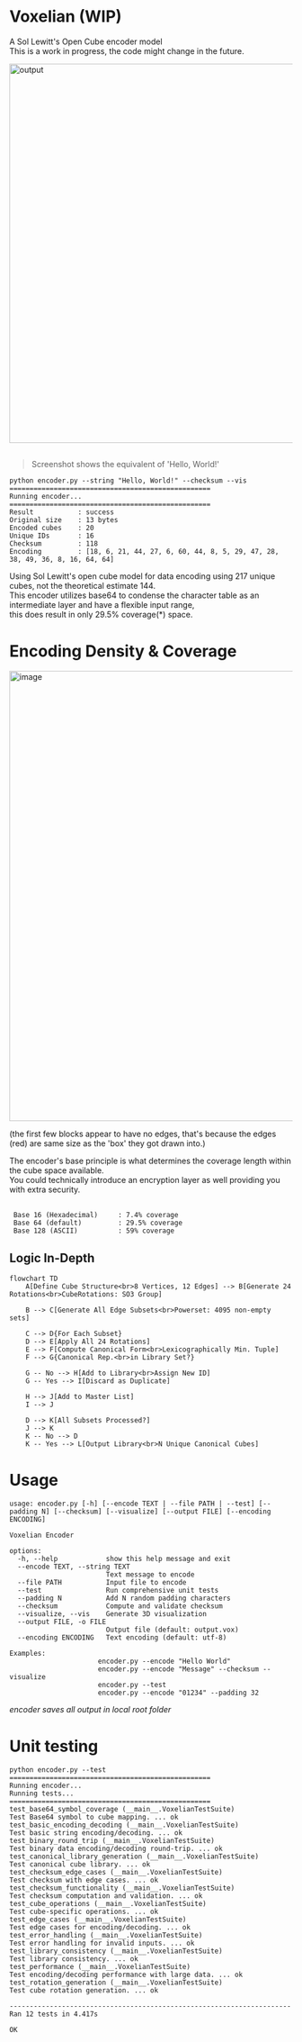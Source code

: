 # Voxelian (WIP)
A Sol Lewitt's Open Cube encoder model  
This is a work in progress, the code might change in the future.  

<img width="930" height="674" alt="output" src="https://github.com/user-attachments/assets/4bf2a7e1-0ea0-4a2f-93de-2d8521a3a8a7" />

##
> Screenshot shows the equivalent of 'Hello, World!'  

```
python encoder.py --string "Hello, World!" --checksum --vis
==================================================
Running encoder...
==================================================
Result           : success
Original size    : 13 bytes
Encoded cubes    : 20
Unique IDs       : 16
Checksum         : 118
Encoding         : [18, 6, 21, 44, 27, 6, 60, 44, 8, 5, 29, 47, 28, 38, 49, 36, 8, 16, 64, 64]
```

Using Sol Lewitt's open cube model for data encoding using 217 unique cubes, not the theoretical estimate 144.  
This encoder utilizes base64 to condense the character table as an intermediate layer and have a flexible input range,  
this does result in only 29.5% coverage(*) space.  

# Encoding Density & Coverage

<img width="800" alt="image" src="https://github.com/user-attachments/assets/82a1a797-5720-4267-a7f2-4f058ef2332d" />   
  
(the first few blocks appear to have no edges, that's because the edges (red) are same size as the 'box' they got drawn into.)

The encoder's base principle is what determines the coverage length within the cube space available.  
You could technically introduce an encryption layer as well providing you with extra security.  

##
```
 Base 16 (Hexadecimal)     : 7.4% coverage
 Base 64 (default)         : 29.5% coverage
 Base 128 (ASCII)          : 59% coverage
```

## Logic In-Depth

```mermaid
flowchart TD
    A[Define Cube Structure<br>8 Vertices, 12 Edges] --> B[Generate 24 Rotations<br>CubeRotations: SO3 Group]

    B --> C[Generate All Edge Subsets<br>Powerset: 4095 non-empty sets]

    C --> D{For Each Subset}
    D --> E[Apply All 24 Rotations]
    E --> F[Compute Canonical Form<br>Lexicographically Min. Tuple]
    F --> G{Canonical Rep.<br>in Library Set?}

    G -- No --> H[Add to Library<br>Assign New ID]
    G -- Yes --> I[Discard as Duplicate]
    
    H --> J[Add to Master List]
    I --> J

    D --> K[All Subsets Processed?]
    J --> K
    K -- No --> D
    K -- Yes --> L[Output Library<br>N Unique Canonical Cubes]
```

# Usage
```
usage: encoder.py [-h] [--encode TEXT | --file PATH | --test] [--padding N] [--checksum] [--visualize] [--output FILE] [--encoding ENCODING]

Voxelian Encoder

options:
  -h, --help            show this help message and exit
  --encode TEXT, --string TEXT
                        Text message to encode
  --file PATH           Input file to encode
  --test                Run comprehensive unit tests
  --padding N           Add N random padding characters
  --checksum            Compute and validate checksum
  --visualize, --vis    Generate 3D visualization
  --output FILE, -o FILE
                        Output file (default: output.vox)
  --encoding ENCODING   Text encoding (default: utf-8)

Examples:
                      encoder.py --encode "Hello World"
                      encoder.py --encode "Message" --checksum --visualize
                      encoder.py --test
                      encoder.py --encode "01234" --padding 32

```

*encoder saves all output in local root folder*

# Unit testing
```
python encoder.py --test
==================================================
Running encoder...
Running tests...
==================================================
test_base64_symbol_coverage (__main__.VoxelianTestSuite)
Test Base64 symbol to cube mapping. ... ok
test_basic_encoding_decoding (__main__.VoxelianTestSuite)
Test basic string encoding/decoding. ... ok
test_binary_round_trip (__main__.VoxelianTestSuite)
Test binary data encoding/decoding round-trip. ... ok
test_canonical_library_generation (__main__.VoxelianTestSuite)
Test canonical cube library. ... ok
test_checksum_edge_cases (__main__.VoxelianTestSuite)
Test checksum with edge cases. ... ok
test_checksum_functionality (__main__.VoxelianTestSuite)
Test checksum computation and validation. ... ok
test_cube_operations (__main__.VoxelianTestSuite)
Test cube-specific operations. ... ok
test_edge_cases (__main__.VoxelianTestSuite)
Test edge cases for encoding/decoding. ... ok
test_error_handling (__main__.VoxelianTestSuite)
Test error handling for invalid inputs. ... ok
test_library_consistency (__main__.VoxelianTestSuite)
Test library consistency. ... ok
test_performance (__main__.VoxelianTestSuite)
Test encoding/decoding performance with large data. ... ok
test_rotation_generation (__main__.VoxelianTestSuite)
Test cube rotation generation. ... ok

----------------------------------------------------------------------
Ran 12 tests in 4.417s

OK
```
